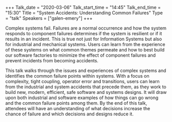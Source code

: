 +++
Talk_date = "2020-03-06"
Talk_start_time = "14:45"
Talk_end_time = "15:30"
Title = "System Accidents: Understanding Common Failures"
Type = "talk"
Speakers = ["galen-emery"]
+++

Complex systems fail. Failures are a normal occurrence and how the system responds to component failures determines if the system is resilient or if it results in an incident. This is true not just for Information Systems but also for industrial and mechanical systems. Users can learn from the experience of these systems on what common themes permeate and how to best build our software factories to minimize the effect of component failures and prevent incidents from becoming accidents.

This talk walks through the issues and experiences of complex systems and identifies the common failure points within systems. With a focus on complexity, tight coupling, operator error and transitions, users can learn from the industrial and system accidents that precede them, as they work to build new, modern, efficient, safe software and systems designs. It will draw upon both industrial and software examples of how things can go wrong and the common failure points among them. By the end of this talk, attendees will have an understanding of what decisions increase the chance of failure and which decisions and designs reduce it.
